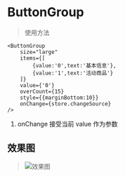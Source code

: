 # ButtonGroup

> 使用方法

```
<ButtonGroup
    size="large"
    items={[
        {value:'0',text:'基本信息'},
        {value:'1',text:'活动商品'}
    ]}
    value={'0'}
    overCount={15}
    style={{marginBottom:10}}
    onChange={store.changeSource}
/>
```

1.  onChange 接受当前 value 作为参数

## 效果图

> ![效果图](/app\common\ButtonGroup\button_group.png)
